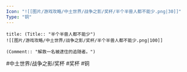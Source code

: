 ```yaml
---
Icon: "![[图片/游戏攻略/中土世界/战争之影/奖杯/半个半兽人都不能少.png|30]]"
Type: "铜"
---
```

```ad-common-bronze-trophy
title: (Title:: "半个半兽人都不能少")
![[图片/游戏攻略/中土世界/战争之影/奖杯/半个半兽人都不能少.png|100]]

(Comment:: "解救一名被逮住的追随者。")
```

#中土世界/战争之影/奖杯 #奖杯 #铜
